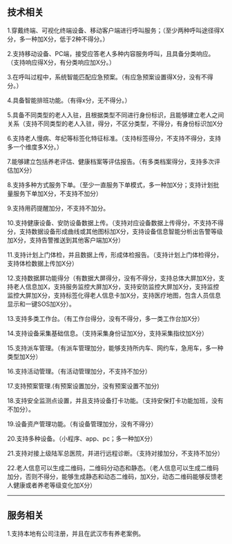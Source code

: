 
## 技术相关 

1.穿戴终端、可视化终端设备、移动客户端进行呼叫服务；（至少两种呼叫途径得X分，多一种加X分，低于2种不得分。）

2.支持移动设备、PC端，接受应答老人多种内容服务呼叫，且具备分类响应。 （支持响应得X分，有分类响应加X分。）

3.在呼叫过程中，系统智能匹配应急预案。（有应急预案设置得X分，没有不得分。）

4.具备智能排班功能。（有得x分，无不得分。）

5.具备不同类型的老人入驻，且根据类型不同进行身份标识，且能够建立老人之间关系（支持不同类型的老人入驻，得分，不区分类型，不得分，有身份标识加X分

6.支持老人慢病、年纪等标签化特征标准。（支持标签得分，不支持不得分，支持多一个维度多X分。）

7.能够建立包括养老评估、健康档案等评估报告。（有多类档案得分，支持多次评估加X分）

8.支持多种方式服务下单。（至少一直服务下单模式，多一种加X分；支持计划批量服务下单加X分，不支持不加分）

9.支持用药提醒加分，不支持不加分。

10.支持健康设备、安防设备数据上传。（支持对应设备数据上传得分，不支持不得分，支持数据设备形成曲线或其他图标加X分，支持设备信息智能分析出告警等级加X分，支持告警推送到其他客户端加X分）

11.支持计划上门体检，并且数据上传，形成体检报告。（支持计划上门体检得分，支持体检数据上传加X分）

12.支持数据屏功能得分（有数据大屏得分，没有不得分，支持总体大屏加X分，支持老人信息加X，支持服务监控大屏加X分，支持安防监控大屏加X分，支持监控监控大屏加X分，支持标签化得老人信息卡加X分，支持医疗地图，包含人员信息显示和一键SOS加X分）。

13.支持多类工作台。（有工作台得分，没有不得分，多一类工作台加X分）

14.支持设备采集基础信息。（支持采集身份证加X分，支持采集指纹加X分）

15.支持派车管理。（有派车管理加分，能够支持所内车、网约车，急用车，多一种类型加X分）

16.支持活动管理。（有活动管理加分，不支持不加分）

17.支持预案管理.(有预案设置加分，没有预案设置不加分)

18.支持安全监测点设置，并且支持设备打卡功能。（支持安保打卡功能加班，没有不加分）。

19.设备资产管理功能。（有设备管理加分，没有不得分）

20.支持多种设备。（小程序、app、pc；多一种加X分）

21.支持对接上级陆军总医院，并进行远程诊断。（支持对接加分，不支持不加分）

22.老人信息可以生成二维码，二维码分动态和静态。（老人信息可以生成二维码加分，否则不得分，能够生成静态和动态二维码，加X分，动态二维码能够反馈老人健康或者养老等级变化加X分）

---------------------------------------------------------------
## 服务相关

1.支持本地有公司注册，并且在武汉市有养老案例。
